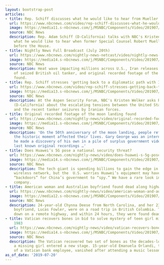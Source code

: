 ```yaml
---
layout: bootstrap-post
articles:
- title: Rep. Schiff discusses what he would like to hear from Mueller's testimony
  url: https://www.nbcnews.com/video/rep-schiff-discusses-what-he-would-like-to-hear-from-mueller-s-testimony-64227397801
  image: https://media11.s-nbcnews.com/j/MSNBC/Components/Video/201907/f_mo_schiffmueller_190720_1920x1080.nbcnews-fp-1200-630.jpg
  source: NBC News
  description: Rep. Adam Schiff (D-California) talks with NBC's Kristen Welker about
    what he would like to hear when former Special Counsel Robert Mueller testifies
    before the House.
- title: Nightly News Full Broadcast (July 20th)
  url: https://www.nbcnews.com/nightly-news-netcast/video/nightly-news-full-broadcast-july-20th-64228421565
  image: https://media14.s-nbcnews.com/j/MSNBC/Components/Video/201907/heat.nbcnews-fp-1200-630.jpg
  source: NBC News
  description: Heat wave impacting millions across U.S., Iran releases dramatic video
    of seized British oil tanker, and original recorded footage of the moon landing
    found.
- title: Rep. Schiff stresses 'getting back to a diplomatic path with Iran'
  url: https://www.nbcnews.com/video/rep-schiff-stresses-getting-back-to-a-diplomatic-path-with-iran-64226373968
  image: https://media13.s-nbcnews.com/j/MSNBC/Components/Video/201907/f_mo_schiffiran_190720_1920x1080.nbcnews-fp-1200-630.jpg
  source: NBC News
  description: At the Aspen Security Forum, NBC's Kristen Welker asks Rep. Adam Schiff
    (D-California) about the escalating tensions between the United States and Iran
    and the recent tanker seizures by Iranian forces.
- title: Original recorded footage of the moon landing found
  url: https://www.nbcnews.com/nightly-news/video/original-recorded-footage-of-the-moon-landing-found-64226885969
  image: https://media11.s-nbcnews.com/j/MSNBC/Components/Video/201907/nn_kti_apollo_11_footage_found_190720_1920x1080.nbcnews-fp-1200-630.jpg
  source: NBC News
  description: 'On the 50th anniversary of the moon landing, people reflect on how
    the historic moment affected their lives. Gary George was an intern at NASA when
    he made a discovery of his own in a pile of surplus government video tapes: the
    last known original recordings …'
- title: Does Huawei’s 5G pose a national security threat?
  url: https://www.nbcnews.com/nightly-news/video/does-huawei-s-5g-pose-a-national-security-threat-64227909545
  image: https://media14.s-nbcnews.com/j/MSNBC/Components/Video/201907/nn_jma_inside_huawei_190720_1920x1080.nbcnews-fp-1200-630.jpg
  source: NBC News
  description: The tech giant is spending billions to gain the edge in 5G, the next-generation
    wireless network, but the  U.S. worries Huawei’s equipment may have malicious
    “backdoors” for China’s government to “spy.” We have a rare look inside the secretive
    company.
- title: American woman and Australian boyfriend found dead along highway in Canada
  url: https://www.nbcnews.com/nightly-news/video/american-woman-and-australian-boyfriend-found-dead-along-highway-in-canada-64226885876
  image: https://media12.s-nbcnews.com/j/MSNBC/Components/Video/201907/nn_mhu_couple_killed_on_canadian_highway_190720_1920x1080.nbcnews-fp-1200-630.jpg
  source: NBC News
  description: 24-year-old Chynna Deese from North Carolina, and her 23-year-old Australian
    boyfriend, Lucas Fowler, were on a road trip in British Columbia. Their van broke
    down on a remote highway, and within 24 hours, they were found dead.
- title: Vatican recovers bones in bid to solve mystery of teen girl missing since
    1983
  url: https://www.nbcnews.com/nightly-news/video/vatican-recovers-bones-in-bid-to-solve-mystery-of-teen-girl-missing-since-1983-64225861949
  image: https://media14.s-nbcnews.com/j/MSNBC/Components/Video/201907/nn_sha_vatican_missing_girl_investgation_190720_1920x1080.nbcnews-fp-1200-630.jpg
  source: NBC News
  description: The Vatican recovered two set of bones as the decades-long search for
    a missing girl entered a new stage. 15-year-old Emanuela Orlandi, the daughter
    of a Vatican bank employee, vanished after attending a music lesson.
as_of_date: '2019-07-20'
---
```


